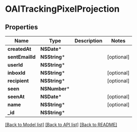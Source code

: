 # OAITrackingPixelProjection

## Properties
Name | Type | Description | Notes
------------ | ------------- | ------------- | -------------
**createdAt** | **NSDate*** |  | 
**sentEmailId** | **NSString*** |  | [optional] 
**userId** | **NSString*** |  | 
**inboxId** | **NSString*** |  | [optional] 
**recipient** | **NSString*** |  | [optional] 
**seen** | **NSNumber*** |  | 
**seenAt** | **NSDate*** |  | [optional] 
**name** | **NSString*** |  | [optional] 
**_id** | **NSString*** |  | 

[[Back to Model list]](../README#documentation-for-models) [[Back to API list]](../README#documentation-for-api-endpoints) [[Back to README]](../README)


